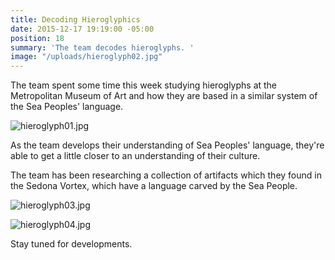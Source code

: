 ```yaml
---
title: Decoding Hieroglyphics
date: 2015-12-17 19:19:00 -05:00
position: 18
summary: 'The team decodes hieroglyphs. '
image: "/uploads/hieroglyph02.jpg"
---
```


The team spent some time this week studying hieroglyphs at the Metropolitan Museum of Art and how they are based in a similar system of the Sea Peoples' language.

![hieroglyph01.jpg](/uploads/hieroglyph01.jpg)

As the team develops their understanding of Sea Peoples' language, they're able to get a little closer to an understanding of their culture.

The team has been researching a collection of artifacts which they found in the Sedona Vortex, which have a language carved by the Sea People.

![hieroglyph03.jpg](/uploads/hieroglyph03.jpg)

![hieroglyph04.jpg](/uploads/hieroglyph04.jpg)

Stay tuned for developments.